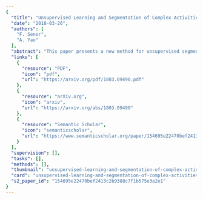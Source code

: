 ```yaml
---
{
  "title": "Unsupervised Learning and Segmentation of Complex Activities from Video",
  "date": "2018-03-26",
  "authors": [
    "F. Sener",
    "A. Yao"
  ],
  "abstract": "This paper presents a new method for unsupervised segmentation of complex activities from video into multiple steps, or sub-activities, without any textual input. We propose an iterative discriminative-generative approach which alternates between discriminatively learning the appearance of sub-activities from the videos' visual features to sub-activity labels and generatively modelling the temporal structure of sub-activities using a Generalized Mallows Model. In addition, we introduce a model for background to account for frames unrelated to the actual activities. Our approach is validated on the challenging Breakfast Actions and Inria Instructional Videos datasets and outperforms both unsupervised and weakly-supervised state of the art.",
  "links": [
    {
      "resource": "PDF",
      "icon": "pdf",
      "url": "https://arxiv.org/pdf/1803.09490.pdf"
    },
    {
      "resource": "arXiv.org",
      "icon": "arxiv",
      "url": "https://arxiv.org/abs/1803.09490"
    },
    {
      "resource": "Semantic Scholar",
      "icon": "semanticscholar",
      "url": "https://www.semanticscholar.org/paper/154695e22470bef2413c2b9388c7f1b575e3a2e1"
    }
  ],
  "supervision": [],
  "tasks": [],
  "methods": [],
  "thumbnail": "unsupervised-learning-and-segmentation-of-complex-activities-from-video-thumb.jpg",
  "card": "unsupervised-learning-and-segmentation-of-complex-activities-from-video-card.jpg",
  "s2_paper_id": "154695e22470bef2413c2b9388c7f1b575e3a2e1"
}
---
```


